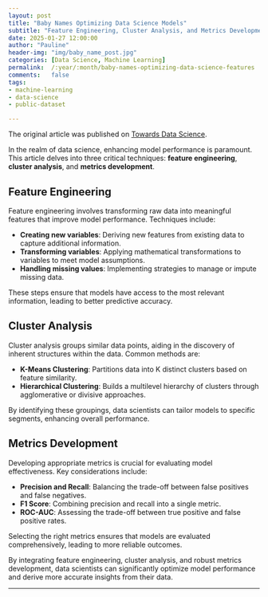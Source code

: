 ```yaml
---
layout: post
title: "Baby Names Optimizing Data Science Models"
subtitle: "Feature Engineering, Cluster Analysis, and Metrics Development"
date: 2025-01-27 12:00:00
author: "Pauline"
header-img: "img/baby_name_post.jpg"
categories: [Data Science, Machine Learning]
permalink:  /:year/:month/baby-names-optimizing-data-science-features
comments:   false 
tags:
- machine-learning
- data-science
- public-dataset

---
```


The original article was published on [Towards Data Science](https://medium.com/towards-data-science/optimize-data-science-models-with-feature-engineering-cluster-analysis-metrics-development-and-4be15489667a).

In the realm of data science, enhancing model performance is paramount. This article delves into three critical techniques: **feature engineering**, **cluster analysis**, and **metrics development**.

## Feature Engineering

Feature engineering involves transforming raw data into meaningful features that improve model performance. Techniques include:

- **Creating new variables**: Deriving new features from existing data to capture additional information.
- **Transforming variables**: Applying mathematical transformations to variables to meet model assumptions.
- **Handling missing values**: Implementing strategies to manage or impute missing data.

These steps ensure that models have access to the most relevant information, leading to better predictive accuracy.

## Cluster Analysis

Cluster analysis groups similar data points, aiding in the discovery of inherent structures within the data. Common methods are:

- **K-Means Clustering**: Partitions data into K distinct clusters based on feature similarity.
- **Hierarchical Clustering**: Builds a multilevel hierarchy of clusters through agglomerative or divisive approaches.

By identifying these groupings, data scientists can tailor models to specific segments, enhancing overall performance.

## Metrics Development

Developing appropriate metrics is crucial for evaluating model effectiveness. Key considerations include:

- **Precision and Recall**: Balancing the trade-off between false positives and false negatives.
- **F1 Score**: Combining precision and recall into a single metric.
- **ROC-AUC**: Assessing the trade-off between true positive and false positive rates.

Selecting the right metrics ensures that models are evaluated comprehensively, leading to more reliable outcomes.

By integrating feature engineering, cluster analysis, and robust metrics development, data scientists can significantly optimize model performance and derive more accurate insights from their data.

---

